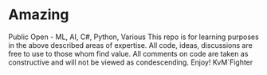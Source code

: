 # Amazing
Public Open - ML, AI, C#, Python, Various
This repo is for learning purposes in the above described areas of expertise. 
All code, ideas, discussions are free to use to those whom find value.
All comments on code are taken as constructive and will not be viewed as condescending.
Enjoy!
KvM`Fighter

